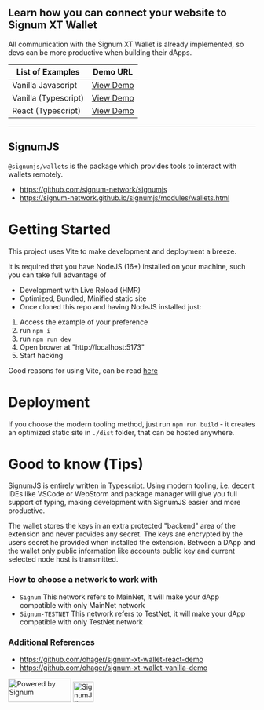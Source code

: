 ## Learn how you can connect your website to Signum XT Wallet
All communication with the Signum XT Wallet is already implemented, so devs can be more productive when building their dApps.

| List of Examples     | Demo URL                                                              |
|----------------------|-----------------------------------------------------------------------|
| Vanilla Javascript   | [View Demo](https://xt-wallet-web-demo-vanilla.pages.dev/)            |
| Vanilla (Typescript) | [View Demo](https://xt-wallet-web-demo-vanilla-typescript.pages.dev/) |
| React (Typescript)   | [View Demo](https://xt-wallet-web-demo-react-typescript.pages.dev/)   |
---------

## SignumJS
`@signumjs/wallets` is the package which provides tools to interact with wallets remotely.

- https://github.com/signum-network/signumjs
- https://signum-network.github.io/signumjs/modules/wallets.html

# Getting Started
This project uses Vite to make development and deployment a breeze.

It is required that you have NodeJS (16+) installed on your machine, such you can take full advantage of

* Development with Live Reload (HMR)
* Optimized, Bundled, Minified static site
* Once cloned this repo and having NodeJS installed just:

1. Access the example of your preference
2. run `npm i`
3. run `npm run dev`
4. Open brower at "http://localhost:5173"
5. Start hacking

Good reasons for using Vite, can be read [here](https://vitejs.dev/guide/why.html#the-problems)

# Deployment
If you choose the modern tooling method, just run `npm run build` - it creates an optimized static site in `./dist` folder, that can be hosted anywhere.

# Good to know (Tips)
SignumJS is entirely written in Typescript. Using modern tooling, i.e. decent IDEs like VSCode or WebStorm and package manager will give you full support of typing, making development with SignumJS easier and more productive.

The wallet stores the keys in an extra protected "backend" area of the extension and never provides any secret. The keys are encrypted by the users secret he provided when installed the extension. Between a DApp and the wallet only public information like accounts public key and current selected node host is transmitted.

### How to choose a network to work with
- `Signum` This network refers to MainNet, it will make your dApp compatible with only MainNet network
- `Signum-TESTNET` This network refers to TestNet, it will make your dApp compatible with only TestNet network

### Additional References
- https://github.com/ohager/signum-xt-wallet-react-demo
- https://github.com/ohager/signum-xt-wallet-vanilla-demo

<span>
<img src="https://user-images.githubusercontent.com/3920663/157106727-35a214b8-07bb-4c75-8c4f-c4aec072683c.svg" width="128" height="48" alt="Powered by Signum" >
<img src="https://user-images.githubusercontent.com/3920663/157106713-c459eb43-1da8-442d-b725-7263a6a8c48f.svg" width="42" height="42" alt="SignumJS Logo" >
</span>
